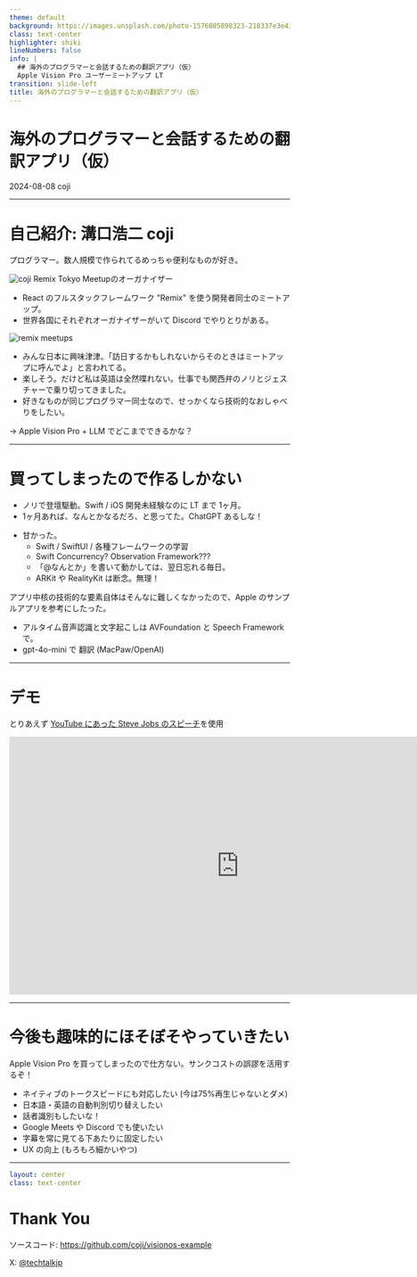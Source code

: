 ```yaml
---
theme: default
background: https://images.unsplash.com/photo-1576085898323-218337e3e43c?q=80&w=1920&auto=format&fit=crop&ixlib=rb-4.0.3&ixid=M3wxMjA3fDB8MHxwaG90by1wYWdlfHx8fGVufDB8fHx8fA%3D%3D
class: text-center
highlighter: shiki
lineNumbers: false
info: |
  ## 海外のプログラマーと会話するための翻訳アプリ（仮）
  Apple Vision Pro ユーザーミートアップ LT
transition: slide-left
title: 海外のプログラマーと会話するための翻訳アプリ（仮）
---
```


# 海外のプログラマーと会話するための翻訳アプリ（仮）

2024-08-08 coji

---

# 自己紹介: 溝口浩二 coji

プログラマー。数人規模で作られてるめっちゃ便利なものが好き。

<img src="/images/coji.jpg" className='rounded-full absolute top-8 right-24 w-16' alt="coji" />

<v-click>
Remix Tokyo Meetupのオーガナイザー
</v-click>

<v-click>

- React のフルスタックフレームワーク ”Remix" を使う開発者同士のミートアップ。
- 世界各国にそれぞれオーガナイザーがいて Discord でやりとりがある。
<img src="/images/remix-meetups.png" alt="remix meetups" className="rounded w-90">

</v-click>

<v-clicks>

- みんな日本に興味津津。「訪日するかもしれないからそのときはミートアップに呼んでよ」と言われてる。
- 楽しそう。だけど私は英語は全然喋れない。仕事でも関西弁のノリとジェスチャーで乗り切ってきました。
- 好きなものが同じプログラマー同士なので、せっかくなら技術的なおしゃべりをしたい。

</v-clicks>

<v-click>
→ Apple Vision Pro + LLM でどこまでできるかな？
</v-click>

---

# 買ってしまったので作るしかない

<v-clicks>

- ノリで登壇駆動。Swift / iOS 開発未経験なのに LT まで 1ヶ月。
- 1ヶ月あれば、なんとかなるだろ、と思ってた。ChatGPT あるしな！

</v-clicks>

<v-click>

- 甘かった。
  - Swift / SwiftUI / 各種フレームワークの学習
  - Swift Concurrency? Observation Framework???
  - 「@なんとか」を書いて動かしては、翌日忘れる毎日。
  - ARKit や RealityKit は断念。無理！

</v-click>

<v-click>

アプリ中核の技術的な要素自体はそんなに難しくなかったので、Apple のサンプルアプリを参考にしたった。

- アルタイム音声認識と文字起こしは AVFoundation と Speech Framework で。
- gpt-4o-mini で 翻訳 (MacPaw/OpenAI)

</v-click>

---

# デモ

とりあえず [YouTube にあった Steve Jobs のスピーチ](https://youtu.be/UF8uR6Z6KLc?si=VVyP3TRLJOmohjJf&t=838)を使用

<iframe width="823" height="463" src="https://www.youtube.com/embed/JIK_UcH7-Bs?si=5twltMuRPY_e-L4d" title="YouTube video player" frameborder="0" allow="accelerometer; autoplay; clipboard-write; encrypted-media; gyroscope; picture-in-picture; web-share" referrerpolicy="strict-origin-when-cross-origin" allowfullscreen></iframe>

---

# 今後も趣味的にほそぼそやっていきたい

Apple Vision Pro を買ってしまったので仕方ない。サンクコストの誤謬を活用するぞ！

- ネイティブのトークスピードにも対応したい (今は75%再生じゃないとダメ)
- 日本語・英語の自動判別切り替えしたい
- 話者識別もしたいな！
- Google Meets や Discord でも使いたい
- 字幕を常に見てる下あたりに固定したい
- UX の向上 (もろもろ細かいやつ)

---

```yaml
layout: center
class: text-center
```

# Thank You

ソースコード: https://github.com/coji/visionos-example

X: [@techtalkjp](https://x.com/techtalkjp)

<!--
ご清聴ありがとうございました。詳細はGitHubをご覧ください。質問やフィードバックをお待ちしています。
-->